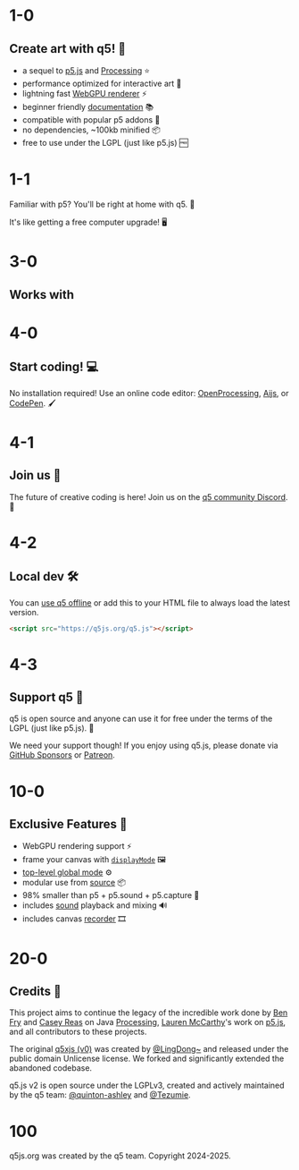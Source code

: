# 1-0

## Create art with q5! 🎨

- a sequel to [p5.js](https://p5js.org) and [Processing](https://processing.org/) ⭐️
- performance optimized for interactive art 🚀
- lightning fast [WebGPU renderer](https://github.com/q5js/q5.js/wiki/q5-WebGPU-renderer) ⚡️
- beginner friendly [documentation](/learn) 📚
- compatible with popular p5 addons 🧩
- no dependencies, ~100kb minified 📦
- free to use under the LGPL (just like p5.js) 🆓

# 1-1

Familiar with p5? You'll be right at home with q5. 🏡

It's like getting a free computer upgrade! 🖥️

# 3-0

## Works with

# 4-0

## Start coding! 💻

No installation required! Use an online code editor: [OpenProcessing](https://openprocessing.org/sketch/2471587), [Aijs](https://aijs.io/editor?user=quinton-ashley&project=logoSpin), or [CodePen](https://codepen.io/qashto/pen/jENEJNy). 🖌️

# 4-1

## Join us 🤝

The future of creative coding is here! Join us on the [q5 community Discord](https://discord.gg/QuxQYwGWuB). 🙋

# 4-2

## Local dev 🛠️

You can [use q5 offline](https://github.com/q5js/q5.js/wiki/Get-Started) or add this to your HTML file to always load the latest version.

```html
<script src="https://q5js.org/q5.js"></script>
```

# 4-3

## Support q5 💙

q5 is open source and anyone can use it for free under the terms of the LGPL (just like p5.js). 🎉

We need your support though! If you enjoy using q5.js, please donate via [GitHub Sponsors](https://github.com/sponsors/quinton-ashley) or [Patreon](https://www.patreon.com/q5play).

# 10-0

## Exclusive Features 💫

- WebGPU rendering support ⚡️
- frame your canvas with [`displayMode`](/learn/#displayMode) 🖼️
- [top-level global mode](https://github.com/q5js/q5.js/wiki/Top%E2%80%90Level-Global-Mode) ⚙️
- modular use from [source](https://github.com/q5js/q5.js/tree/main/src) 📦
- 98% smaller than p5 + p5.sound + p5.capture 🌳
- includes [sound](/learn/#soundSection) playback and mixing 🔊
- includes canvas [recorder](/learn/#recordSection) 🎞️

# 20-0

## Credits 🌟

This project aims to continue the legacy of the incredible work done by [Ben Fry](https://benfry.com) and [Casey Reas](https://x.com/REAS) on Java [Processing](https://processingfoundation.org/), [Lauren McCarthy](http://lauren-mccarthy.com)'s work on [p5.js](https://p5js.org), and all contributors to these projects.

The original [q5xjs (v0)](https://github.com/LingDong-/q5xjs) was created by [@LingDong~](https://github.com/LingDong-) and released under the public domain Unlicense license. We forked and significantly extended the abandoned codebase.

q5.js v2 is open source under the LGPLv3, created and actively maintained by the q5 team: [@quinton-ashley](https://github.com/quinton-ashley) and [@Tezumie](https://github.com/Tezumie).

# 100

q5js.org was created by the q5 team. Copyright 2024-2025.
